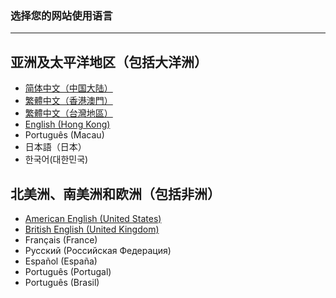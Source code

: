 ### 选择您的网站使用语言 
---
## 亚洲及太平洋地区（包括大洋洲）

- [简体中文（中国大陆）](https://libps.github.io/zh/index)
- [繁體中文（香港澳門）](https://libps.github.io/zh-hkmo/index)
- [繁體中文（台灣地區）](https://libps.github.io/zh-tw/index)
- [English (Hong Kong)](https://libps.github.io/en/hk/index)
- Português (Macau)
- 日本語（日本）
- 한국어(대한민국)

## 北美洲、南美洲和欧洲（包括非洲）

- [American English (United States)](https://libps.github.io/en/american/index)
- [British English (United Kingdom)](https://libps.github.io/en/british/index)
- Français (France) 
- Русский (Российская Федерация)
- Español (España)
- Português (Portugal)
- Português (Brasil)
